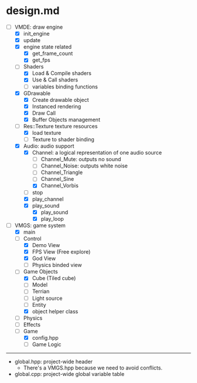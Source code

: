 design.md
=========

- [ ] VMDE: draw engine
	- [x] init_engine
	- [x] update
	- [x] engine state related
		- [x] get_frame_count
		- [x] get_fps
	- [ ] Shaders
		- [x] Load & Compile shaders
		- [x] Use & Call shaders
		- [ ] variables binding functions
	- [x] GDrawable
		- [x] Create drawable object
		- [x] Instanced rendering
		- [x] Draw Call
		- [x] Buffer Objects management
	- [ ] Res::Texture texture resources
		- [x] load texture
		- [ ] Texture to shader binding
	- [x] Audio: audio support
		- [x] Channel: a logical representation of one audio source
			- [ ] Channel_Mute: outputs no sound
			- [ ] Channel_Noise: outputs white noise
			- [ ] Channel_Triangle
			- [ ] Channel_Sine
			- [x] Channel_Vorbis
		- [ ] stop
		- [x] play_channel
		- [x] play_sound
			- [x] play_sound
			- [x] play_loop
- [ ] VMGS: game system
	- [x] main
	- [ ] Control
		- [x] Demo View
		- [x] FPS View (Free explore)
		- [x] God View
		- [ ] Physics binded view
	- [ ] Game Objects
		- [x] Cube (Tiled cube)
		- [ ] Model
		- [ ] Terrian
		- [ ] Light source
		- [ ] Entity
		- [x] object helper class
	- [ ] Physics
	- [ ] Effects
	- [ ] Game
		- [x] config.hpp
		- [ ] Game Logic

---

- global.hpp: project-wide header
	- There's a VMGS.hpp because we need to avoid conflicts.
- global.cpp: project-wide global variable table

